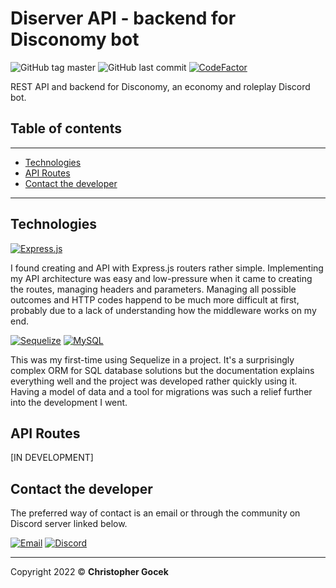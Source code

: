 # **Diserver API** - backend for Disconomy bot

![GitHub tag master](https://img.shields.io/github/v/tag/stettdev/diserver?label=master) ![GitHub last commit](https://img.shields.io/github/last-commit/stettdev/diserver) [![CodeFactor](https://www.codefactor.io/repository/github/stettdev/diserver/badge)](https://www.codefactor.io/repository/github/stettdev/diserver)

REST API and backend for Disconomy, an economy and roleplay Discord bot.
## **Table of contents**

---

* [Technologies](#technologies)
* [API Routes](#api-routes)
* [Contact the developer](#contact-the-developer)

---

## **Technologies**

[![Express.js](https://img.shields.io/badge/Express.js-4.17.2-ececec?logo=Express&logoColor=fff)](https://expressjs.org)

I found creating and API with Express.js routers rather simple. Implementing my API architecture was easy and low-pressure when it came to creating the routes, managing headers and parameters. Managing all possible outcomes and HTTP codes happend to be much more difficult at first, probably due to a lack of understanding how the middleware works on my end.

[![Sequelize](https://img.shields.io/badge/Sequelize-v6-03AFEF?logo=Sequelize&logoColor=fff)](https://www.sequelize.org/) [![MySQL](https://img.shields.io/badge/MySQL-8.0-F29111?logo=mySQL&logoColor=fff)](https://www.mysql.com/)

This was my first-time using Sequelize in a project. It's a surprisingly complex ORM for SQL database solutions but the documentation explains everything well and the project was developed rather quickly using it. Having a model of data and a tool for migrations was such a relief further into the development I went.

## **API Routes**

[IN DEVELOPMENT]

## **Contact the developer**

The preferred way of contact is an email or through the community on Discord server linked below.

[![Email](https://img.shields.io/badge/email-contact@stett.dev-731C7F?logo=minutemailer&logoColor=fff)](mailto:contact@stett.dev) [![Discord](https://img.shields.io/discord/883358379869896784?color=%237289da&label=join&logo=discord&logoColor=%23ffffff)](https://discord.gg/kfTHe77twD)

---

Copyright 2022 &copy; **Christopher Gocek**
